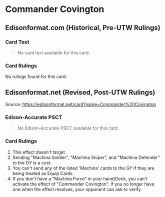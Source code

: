 # Commander Covington

## Edisonformat.com (Historical, Pre-UTW Rulings)

### Card Text

> No card text available for this card.

### Card Rulings

No rulings found for this card.

## Edisonformat.net (Revised, Post-UTW Rulings)

Source: https://edisonformat.net/card?name=Commander%20Covington

### Edison-Accurate PSCT

> No Edison-Accurate PSCT available for this card.

### Card Rulings

1. This effect doesn't target.
2. Sending "Machina Soldier", "Machina Sniper", and "Machina Defender" to the GY is a cost.
3. You can't send any of the listed 'Machina' cards to the GY if they are being treated as Equip Cards.
4. If you don't have a "Machina Force" in your hand/Deck, you can't activate the effect of "Commander Covington". If you no longer have one when the effect resolves, your opponent can ask to verify.
            